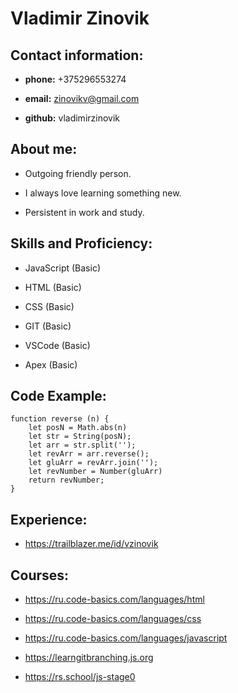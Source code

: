 # Vladimir Zinovik

## Contact information:

- **phone:** +375296553274

- **email:** zinovikv@gmail.com

- **github:** vladimirzinovik

## About me:

- Outgoing friendly person.

- I always love learning something new.

- Persistent in work and study.

## Skills and Proficiency:

- JavaScript (Basic)

- HTML (Basic)

- CSS (Basic)

- GIT (Basic)

- VSCode (Basic)

- Apex (Basic)

## Code Example:

```
function reverse (n) {
    let posN = Math.abs(n)
    let str = String(posN);
    let arr = str.split('');
    let revArr = arr.reverse();
    let gluArr = revArr.join('');
    let revNumber = Number(gluArr)
    return revNumber;   
}
```

## Experience:

- https://trailblazer.me/id/vzinovik

## Courses:

- https://ru.code-basics.com/languages/html

- https://ru.code-basics.com/languages/css

- https://ru.code-basics.com/languages/javascript

- https://learngitbranching.js.org

- https://rs.school/js-stage0
